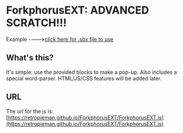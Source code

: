 # ForkphorusEXT: ADVANCED SCRATCH!!!
Example ---->[click here for .sbx file to use](https://retropieman.github.io/ForkphorusEXT/test.sbx)
## What's this?
It's simple: use the provided blocks to make a pop-up.
Also includes a special word-parser.
HTML/JS/CSS features will be added later.
## URL
The url for the js is: [https://retropieman.github.io/ForkphorusEXT/ForkphorusEXT.js](https://retropieman.github.io/ForkphorusEXT/ForkphorusEXT.js)


